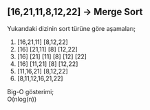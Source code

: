 ## [16,21,11,8,12,22] -> Merge Sort

Yukarıdaki dizinin sort türüne göre aşamaları;

1. [16,21,11] [8,12,22]
2. [16] [21,11] [8] [12,22]
3. [16] [21] [11] [8] [12] [22]
4. [16] [11,21] [8] [12,22]
5. [11,16,21] [8,12,22]
6. [8,11,12,16,21,22]

Big-O gösterimi;  
O(nlog(n))
